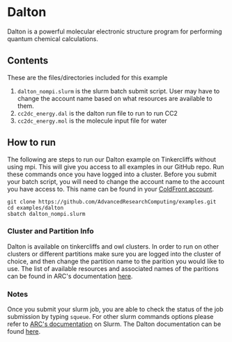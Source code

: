 # Dalton
 Dalton is a powerful molecular electronic structure program for performing quantum chemical calculations.

## Contents
These are the files/directories included for this example
1. `dalton_nompi.slurm` is the slurm batch submit script. User may have to change the account name based on what resources are available to them. 
2. `cc2dc_energy.dal` is the dalton run file to run to run CC2
3. `cc2dc_energy.mol` is the molecule input file for water


## How to run
The following are steps to run our Dalton example on Tinkercliffs without using mpi. This will give you access to all examples in our GitHub repo. Run these commands once you have logged into a cluster. 
Before you submit your batch script, you will need to change the account name to the account you have access to. This name can be found in your [ColdFront account](https://coldfront.arc.vt.edu/).
``` 
git clone https://github.com/AdvancedResearchComputing/examples.git
cd examples/dalton
sbatch dalton_nompi.slurm 
```

### Cluster and Partition Info
Dalton is available on tinkercliffs and owl clusters. 
In order to run on other clusters or different partitions make sure you are logged into the cluster of choice, and then change the partition name to the parition you would like to use.
The list of available resources and associated names of the paritions can be found in ARC's documentation [here](https://www.docs.arc.vt.edu/resources/compute.html). 

### Notes
Once you submit your slurm job, you are able to check the status of the job submission by typing `squeue`. 
For other slurm commands options please refer to [ARC's documentation](https://www.docs.arc.vt.edu/usage/more-slurm.html#more-slurm) on Slurm.
The Dalton documentation can be found [here](https://daltonprogram.org/).

